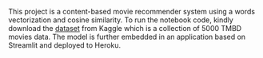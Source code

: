 This project is a content-based movie recommender system using a words vectorization and cosine similarity. To run the notebook code, kindly download the <a href='https://www.kaggle.com/datasets/tmdb/tmdb-movie-metadata'>dataset</a> from Kaggle which is a collection of 5000 TMBD movies data. The model is further embedded in an application based on Streamlit and deployed to Heroku.
